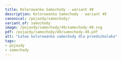 ```yaml
---
title: Kolorowanka Samochody - wariant 49
description: Kolorowanka Samochody - wariant 49
canonical: /pojazdy/samochody/
variant_of: samochody
image: /pojazdy/samochody/49/samochody-49.svg
pdf: /pojazdy/samochody/49/samochody-49.pdf
alt: "Łatwa kolorowanka samochody dla przedszkolaka"
tags:
- pojazdy
- samochody
---
```

